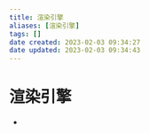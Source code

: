 ```yaml
---
title: 渲染引擎
aliases: [渲染引擎]
tags: []
date created: 2023-02-03 09:34:27
date updated: 2023-02-03 09:34:43
---
```


# 渲染引擎

- 